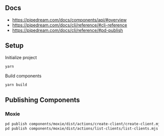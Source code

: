 ## Docs

- https://pipedream.com/docs/components/api/#overview
- https://pipedream.com/docs/cli/reference/#cli-reference
- https://pipedream.com/docs/cli/reference/#pd-publish

## Setup
Initialize project
```bash
yarn
```

Build components
```bash
yarn build
```

## Publishing Components

### Moxie
```bash
pd publish components/moxie/dist/actions/create-client/create-client.mjs
pd publish components/moxie/dist/actions/list-clients/list-clients.mjs
```
